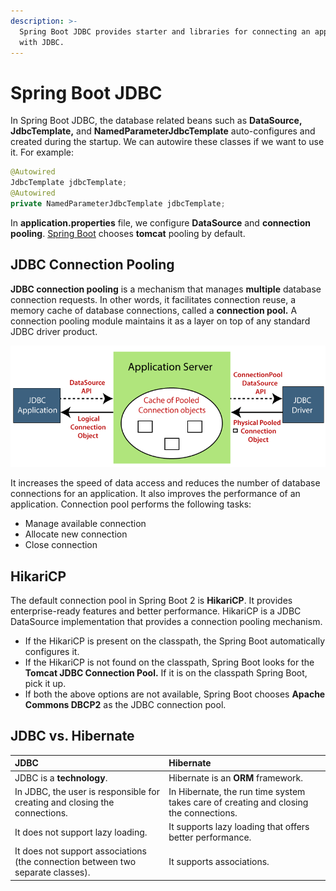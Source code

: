 ```yaml
---
description: >-
  Spring Boot JDBC provides starter and libraries for connecting an application
  with JDBC.
---
```


# Spring Boot JDBC

 In Spring Boot JDBC, the database related beans such as **DataSource, JdbcTemplate,** and **NamedParameterJdbcTemplate** auto-configures and created during the startup. We can autowire these classes if we want to use it. For example:

```java
@Autowired  
JdbcTemplate jdbcTemplate;  
@Autowired  
private NamedParameterJdbcTemplate jdbcTemplate;  
```

 In **application.properties** file, we configure **DataSource** and **connection pooling**. [Spring Boot](https://www.javatpoint.com/spring-boot-tutorial) chooses **tomcat** pooling by default.

## JDBC Connection Pooling

 **JDBC connection pooling** is a mechanism that manages **multiple** database connection requests. In other words, it facilitates connection reuse, a memory cache of database connections, called a **connection pool.** A connection pooling module maintains it as a layer on top of any standard JDBC driver product.

![](../../../../.gitbook/assets/image%20%282%29.png)



It increases the speed of data access and reduces the number of database connections for an application. It also improves the performance of an application. Connection pool performs the following tasks:

* Manage available connection
* Allocate new connection
* Close connection

## HikariCP

The default connection pool in Spring Boot 2 is **HikariCP**. It provides enterprise-ready features and better performance. HikariCP is a JDBC DataSource implementation that provides a connection pooling mechanism.

* If the HikariCP is present on the classpath, the Spring Boot automatically configures it.
* If the HikariCP is not found on the classpath, Spring Boot looks for the **Tomcat JDBC Connection Pool.** If it is on the classpath Spring Boot, pick it up.
* If both the above options are not available, Spring Boot chooses **Apache Commons DBCP2** as the JDBC connection pool.

## JDBC vs. Hibernate

| JDBC | Hibernate |
| :--- | :--- |
| JDBC is a **technology**. | Hibernate is an **ORM** framework. |
| In JDBC, the user is responsible for creating and closing the connections. | In Hibernate, the run time system takes care of creating and closing the connections. |
| It does not support lazy loading. | It supports lazy loading that offers better performance. |
| It does not support associations \(the connection between two separate classes\). | It supports associations. |

